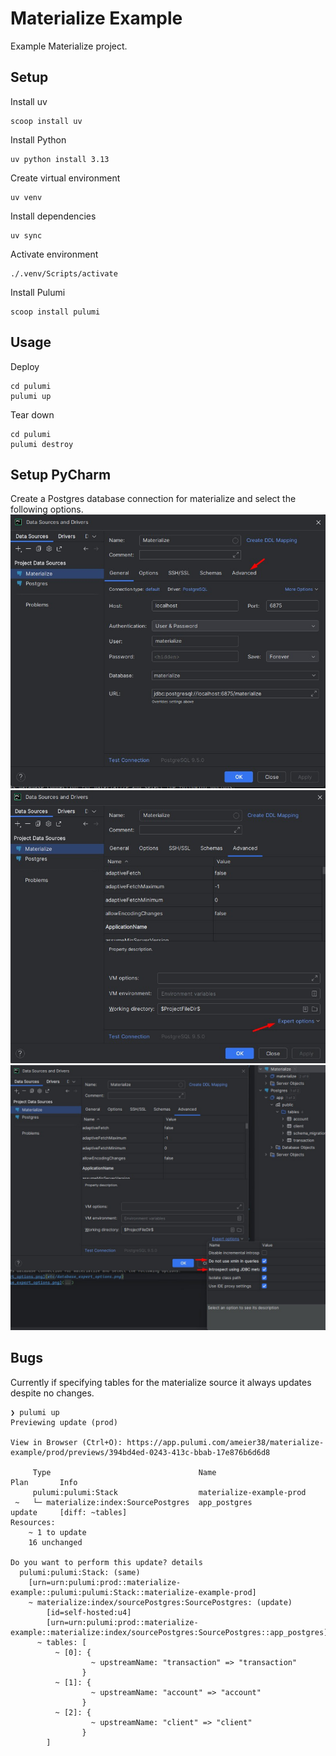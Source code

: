 # Materialize Example
Example Materialize project.

## Setup
Install uv
```shell
scoop install uv
```

Install Python
```shell
uv python install 3.13
```

Create virtual environment
```shell
uv venv
```

Install dependencies
```shell
uv sync
```

Activate environment
```shell
./.venv/Scripts/activate
```

Install Pulumi
```shell
scoop install pulumi
```

## Usage
Deploy
```shell
cd pulumi
pulumi up
```

Tear down
```shell
cd pulumi
pulumi destroy
```

## Setup PyCharm
Create a Postgres database connection for materialize and select the following options.
![pycharm_materialize_data_source.jpg](etc/pycharm_materialize_data_source.jpg)
![pycharm_materialize_data_source_expert_options.jpg](etc/pycharm_materialize_data_source_expert_options.jpg)
![pycharm_materialize_data_source_expert_options_select.jpg](etc/pycharm_materialize_data_source_expert_options_select.jpg)

## Bugs
Currently if specifying tables for the materialize source it always updates despite no changes.
```text
❯ pulumi up
Previewing update (prod)

View in Browser (Ctrl+O): https://app.pulumi.com/ameier38/materialize-example/prod/previews/394bd4ed-0243-413c-bbab-17e876b6d6d8

     Type                                 Name                      Plan       Info
     pulumi:pulumi:Stack                  materialize-example-prod
 ~   └─ materialize:index:SourcePostgres  app_postgres              update     [diff: ~tables]
Resources:
    ~ 1 to update
    16 unchanged

Do you want to perform this update? details
  pulumi:pulumi:Stack: (same)
    [urn=urn:pulumi:prod::materialize-example::pulumi:pulumi:Stack::materialize-example-prod]
    ~ materialize:index/sourcePostgres:SourcePostgres: (update)
        [id=self-hosted:u4]
        [urn=urn:pulumi:prod::materialize-example::materialize:index/sourcePostgres:SourcePostgres::app_postgres]
      ~ tables: [
          ~ [0]: {
                  ~ upstreamName: "transaction" => "transaction"
                }
          ~ [1]: {
                  ~ upstreamName: "account" => "account"
                }
          ~ [2]: {
                  ~ upstreamName: "client" => "client"
                }
        ]

```
